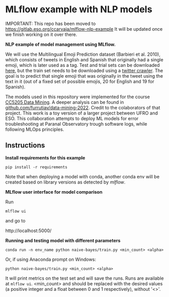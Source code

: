 # MLflow example with NLP models

IMPORTANT: This repo has been moved to https://gitlab.eso.org/ccarvaja/mlflow-nlp-example
It will be updated once we finish working on it over there.

**NLP example of model management using MLflow.**

We will use the Multilingual Emoji Prediction dataset (Barbieri et al. 2010), which consists of tweets in English and Spanish that originally had a single emoji, which is later used as a tag. Test and trial sets can be downloaded [here](https://github.com/fvancesco/Semeval2018-Task2-Emoji-Detection/blob/master/dataset/Semeval2018-Task2-EmojiPrediction.zip?raw=true), but the train set needs to be downloaded using a [twitter crawler](https://github.com/fra82/twitter-crawler/blob/master/semeval2018task2TwitterCrawlerHOWTO.md). The goal is to predict that single emoji that was originally in the tweet using the text in it (out of a fixed set of possible emojis, 20 for English and 19 for Spanish).

The models used in this repository were implemented for the course [CC5205 Data Mining](https://github.com/dccuchile/CC5205). A deeper analysis can be found in [github.com/furrutiav/data-mining-2022](https://github.com/furrutiav/data-mining-2022). Credit to the colaborators of that project. This work is a toy version of a larger project between UFRO and ESO. This collaboration attempts to deploy ML models for error troubleshooting at Paranal Observatory trough software logs, while following MLOps principles.

## Instructions

**Install requirements for this example**

```pip install -r requirements```

Note that when deploying a model with conda, another conda env will be created based on library versions as detected by _mlflow_.


**MLflow user interface for model comparison**

Run

```mlflow ui```

and go to

http://localhost:5000/

**Running and testing model with different parameters**

```conda run -n env_name python naive-bayes/train.py <min_count> <alpha>```

Or, if using Anaconda prompt on Windows:

```python naive-bayes/train.py <min_count> <alpha>```

It will print metrics on the test set and will save the runs. Runs are available at `mlflow ui`. <min_count> and <alpha> should be replaced with the desired values (a positive integer and a float between 0 and 1 respectively), without '<>'.
